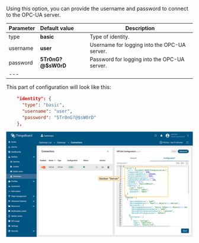 Using this option, you can provide the username and password to connect to the OPC-UA server.

| **Parameter** | **Default value**  | **Description**                              |
|:--------------|:-------------------|----------------------------------------------|
| type          | **basic**          | Type of identity.                            |
| username      | **user**           | Username for logging into the OPC-UA server. |
| password      | **5Tr0nG?@$sW0rD** | Password for logging into the OPC-UA server. |
| ---           |                    |                                              |

This part of configuration will look like this:  

```json
    "identity": {
      "type": "basic",
      "username": "user",
      "password": "5Tr0nG?@$sW0rD"
    },
```

![image](/images/gateway/opc-ua-connector/opc-ua-section-application-advanced-basic-1-ce.png)
